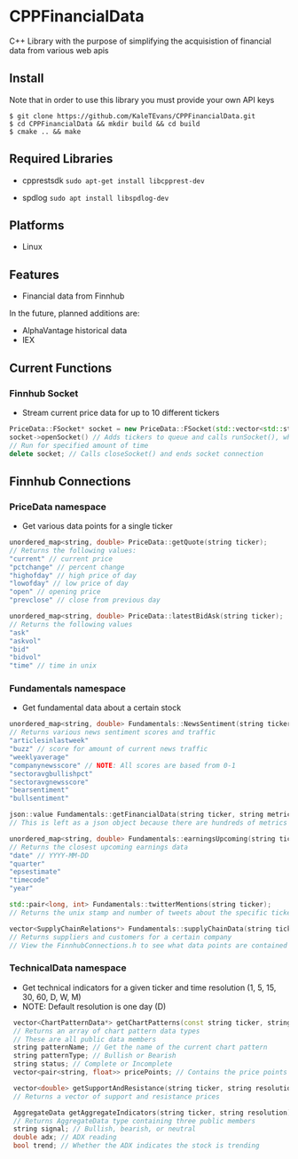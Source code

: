 # CPPFinancialData

C++ Library with the purpose of simplifying the acquisistion of financial data from various web apis

## Install

Note that in order to use this library you must provide your own API keys

```console
$ git clone https://github.com/KaleTEvans/CPPFinancialData.git
$ cd CPPFinancialData && mkdir build && cd build
$ cmake .. && make 
```

## Required Libraries
* cpprestsdk
```sudo apt-get install libcpprest-dev```

* spdlog
```sudo apt install libspdlog-dev```

## Platforms 
* Linux

## Features
* Financial data from Finnhub

In the future, planned additions are:
* AlphaVantage historical data
* IEX

## Current Functions

### Finnhub Socket
* Stream current price data for up to 10 different tickers

```c++
PriceData::FSocket* socket = new PriceData::FSocket(std::vector<std::string>& tickers);
socket->openSocket() // Adds tickers to queue and calls runSocket(), which opens up the socket connection
// Run for specified amount of time
delete socket; // Calls closeSocket() and ends socket connection
```

## Finnhub Connections

### PriceData namespace
* Get various data points for a single ticker

```c++
unordered_map<string, double> PriceData::getQuote(string ticker);
// Returns the following values:
"current" // current price
"pctchange" // percent change
"highofday" // high price of day
"lowofday" // low price of day
"open" // opening price
"prevclose" // close from previous day  

unordered_map<string, double> PriceData::latestBidAsk(string ticker);
// Returns the following values
"ask"
"askvol"
"bid"
"bidvol"
"time" // time in unix
```

### Fundamentals namespace
* Get fundamental data about a certain stock

```c++
unordered_map<string, double> Fundamentals::NewsSentiment(string ticker);
// Returns various news sentiment scores and traffic
"articlesinlastweek" 
"buzz" // score for amount of current news traffic
"weeklyaverage"
"companynewsscore" // NOTE: All scores are based from 0-1
"sectoravgbullishpct"
"sectoravgnewsscore"
"bearsentiment"
"bullsentiment"

json::value Fundamentals::getFinancialData(string ticker, string metric);
// This is left as a json object because there are hundreds of metrics to choose from 

unordered_map<string, double> Fundamentals::earningsUpcoming(string ticker) ;
// Returns the closest upcoming earnings data
"date" // YYYY-MM-DD
"quarter"
"epsestimate"
"timecode"
"year"

std::pair<long, int> Fundamentals::twitterMentions(string ticker);
// Returns the unix stamp and number of tweets about the specific ticker within the last hour

vector<SupplyChainRelations*> Fundamentals::supplyChainData(string ticker);
// Returns suppliers and customers for a certain company
// View the FinnhubConnections.h to see what data points are contained in the SupplyChainRelations type
```

### TechnicalData namespace
* Get technical indicators for a given ticker and time resolution (1, 5, 15, 30, 60, D, W, M)
* NOTE: Default resolution is one day (D)

```c++
 vector<ChartPatternData*> getChartPatterns(const string ticker, string resolution);
 // Returns an array of chart pattern data types
 // These are all public data members
 string patternName; // Get the name of the current chart pattern
 string patternType; // Bullish or Bearish
 string status; // Complete or Incomplete
 vector<pair<string, float>> pricePoints; // Contains the price points and unix times that form the pattern

 vector<double> getSupportAndResistance(string ticker, string resolution);
 // Returns a vector of support and resistance prices

 AggregateData getAggregateIndicators(string ticker, string resolution);
 // Returns AggregateData type containing three public members
 string signal; // Bullish, bearish, or neutral
 double adx; // ADX reading
 bool trend; // Whether the ADX indicates the stock is trending
```